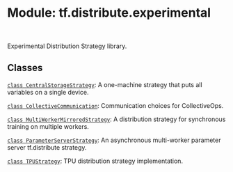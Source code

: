 <div itemscope itemtype="http://developers.google.com/ReferenceObject">
<meta itemprop="name" content="tf.distribute.experimental" />
<meta itemprop="path" content="Stable" />
</div>

# Module: tf.distribute.experimental


<table class="tfo-notebook-buttons tfo-api" align="left">
</table>



Experimental Distribution Strategy library.



## Classes

[`class CentralStorageStrategy`](../../tf/distribute/experimental/CentralStorageStrategy.md): A one-machine strategy that puts all variables on a single device.

[`class CollectiveCommunication`](../../tf/distribute/experimental/CollectiveCommunication.md): Communication choices for CollectiveOps.

[`class MultiWorkerMirroredStrategy`](../../tf/distribute/experimental/MultiWorkerMirroredStrategy.md): A distribution strategy for synchronous training on multiple workers.

[`class ParameterServerStrategy`](../../tf/distribute/experimental/ParameterServerStrategy.md): An asynchronous multi-worker parameter server tf.distribute strategy.

[`class TPUStrategy`](../../tf/distribute/experimental/TPUStrategy.md): TPU distribution strategy implementation.

